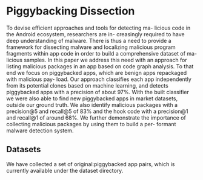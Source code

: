 # Piggybacking Dissection

To devise efficient approaches and tools for detecting ma- licious code in the Android ecosystem, researchers are in- creasingly required to have deep understanding of malware. There is thus a need to provide a framework for dissecting malware and localizing malicious program fragments within app code in order to build a comprehensive dataset of ma- licious samples. In this paper we address this need with an approach for listing malicious packages in an app based on code graph analysis. To that end we focus on piggybacked apps, which are benign apps repackaged with malicious pay- load. Our approach classifies each app independently from its potential clones based on machine learning, and detects piggybacked apps with a precision of about 97%. With the built classifier we were also able to find new piggybacked apps in market datasets, outside our ground truth. We also identify malicious packages with a precision@5 and recall@5 of 83% and the hook code with a precision@1 and recall@1 of around 68%. We further demonstrate the importance of collecting malicious packages by using them to build a per- formant malware detection system.

## Datasets

We have collected a set of original:piggybacked app pairs, which is currently available under the dataset directory.
